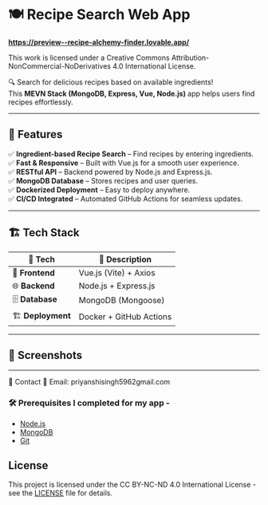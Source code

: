 # 🍽️ Recipe Search Web App 

**https://preview--recipe-alchemy-finder.lovable.app/**

This work is licensed under a Creative Commons Attribution-NonCommercial-NoDerivatives 4.0 International License.

🔍 Search for delicious recipes based on available ingredients!  
This **MEVN Stack (MongoDB, Express, Vue, Node.js)** app helps users find recipes effortlessly.  

---

## 🚀 Features  
✅ **Ingredient-based Recipe Search** – Find recipes by entering ingredients.  
✅ **Fast & Responsive** – Built with Vue.js for a smooth user experience.  
✅ **RESTful API** – Backend powered by Node.js and Express.js.  
✅ **MongoDB Database** – Stores recipes and user queries.  
✅ **Dockerized Deployment** – Easy to deploy anywhere.  
✅ **CI/CD Integrated** – Automated GitHub Actions for seamless updates.  

---

## 🏗️ Tech Stack  
| 🔧 Tech | 📌 Description |
|---------|--------------|
| 🎨 **Frontend** | Vue.js (Vite) + Axios |
| 🌐 **Backend** | Node.js + Express.js |
| 🗄️ **Database** | MongoDB (Mongoose) |
| 🏗️ **Deployment** | Docker + GitHub Actions |

---

## 📸 Screenshots  


---

🤝 Contact
📧 Email: priyanshisingh5962gmail.com

### 🛠️ Prerequisites I completed for my app -
- [Node.js](https://nodejs.org/en/)  
- [MongoDB](https://www.mongodb.com/)  
- [Git](https://git-scm.com/)  

## License
This project is licensed under the CC BY-NC-ND 4.0 International License - see the [LICENSE](./LICENSE) file for details.

